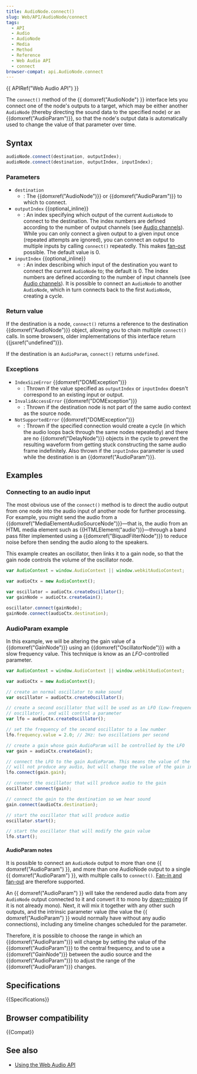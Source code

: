 ```yaml
---
title: AudioNode.connect()
slug: Web/API/AudioNode/connect
tags:
  - API
  - Audio
  - AudioNode
  - Media
  - Method
  - Reference
  - Web Audio API
  - connect
browser-compat: api.AudioNode.connect
---
```

{{ APIRef("Web Audio API") }}

The `connect()` method of the {{ domxref("AudioNode") }} interface lets
you connect one of the node's outputs to a target, which may be either another
`AudioNode` (thereby directing the sound data to the specified node) or an
{{domxref("AudioParam")}}, so that the node's output data is automatically used to
change the value of that parameter over time.

## Syntax

```js
audioNode.connect(destination, outputIndex);
audioNode.connect(destination, outputIndex, inputIndex);
```

### Parameters

- `destination`
  - : The {{domxref("AudioNode")}} or {{domxref("AudioParam")}} to which to connect.
- `outputIndex` {{optional_inline}}
  - : An index specifying which output of the current `AudioNode` to connect to
    the destination. The index numbers are defined according to the number of output
    channels (see [Audio channels](/en-US/docs/Web/API/Web_Audio_API/Basic_concepts_behind_Web_Audio_API#audio_channels)).
    While you can only connect a given output to a given input once
    (repeated attempts are ignored), you can connect an output to multiple inputs by
    calling `connect()` repeatedly. This makes [fan-out](/en-US/docs/Web/API/Web_Audio_API/Basic_concepts_behind_Web_Audio_API#fan-in_and_fan-out)
    possible. The default value is 0.
- `inputIndex` {{optional_inline}}
  - : An index describing which input of the destination you want to connect the current
    `AudioNode` to; the default is 0. The index numbers are defined according
    to the number of input channels
    (see [Audio channels](/en-US/docs/Web/API/Web_Audio_API/Basic_concepts_behind_Web_Audio_API#audio_channels)). It is possible to connect an `AudioNode` to another
    `AudioNode`, which in turn connects back to the first
    `AudioNode`, creating a cycle.

### Return value

If the destination is a node, `connect()` returns a reference to the
destination {{domxref("AudioNode")}} object, allowing you to chain multiple
`connect()` calls. In some browsers, older implementations of this interface
return {{jsxref("undefined")}}.

If the destination is an `AudioParam`, `connect()` returns
`undefined`.

### Exceptions

- `IndexSizeError` {{domxref("DOMException")}}
  - : Thrown if the value specified as `outputIndex` or `inputIndex` doesn't correspond to an existing input or output.
- `InvalidAccessError` {{domxref("DOMException")}}
  - : Thrown if the destination node is not part of the same audio context as the source node.
- `NotSupportedError` {{domxref("DOMException")}}
  - : Thrown if the specified connection would create a cycle (in which the audio loops back through
    the same nodes repeatedly) and there are no {{domxref("DelayNode")}} objects in the cycle to
    prevent the resulting waveform from getting stuck constructing the same audio frame
    indefinitely. Also thrown if the `inputIndex` parameter is used while the destination is an {{domxref("AudioParam")}}.

## Examples

### Connecting to an audio input

The most obvious use of the `connect()` method is to direct the audio output
from one node into the audio input of another node for further processing. For example,
you might send the audio from a {{domxref("MediaElementAudioSourceNode")}}—that is, the
audio from an HTML media element such as {{HTMLElement("audio")}}—through a band pass
filter implemented using a {{domxref("BiquadFilterNode")}} to reduce noise before then
sending the audio along to the speakers.

This example creates an oscillator, then links it to a gain node, so that the gain node
controls the volume of the oscillator node.

```js
var AudioContext = window.AudioContext || window.webkitAudioContext;

var audioCtx = new AudioContext();

var oscillator = audioCtx.createOscillator();
var gainNode = audioCtx.createGain();

oscillator.connect(gainNode);
gainNode.connect(audioCtx.destination);
```

### AudioParam example

In this example, we will be altering the gain value of a {{domxref("GainNode")}} using
an {{domxref("OscillatorNode")}} with a slow frequency value. This technique is know as
an _LFO_-controlled parameter.

```js
var AudioContext = window.AudioContext || window.webkitAudioContext;

var audioCtx = new AudioContext();

// create an normal oscillator to make sound
var oscillator = audioCtx.createOscillator();

// create a second oscillator that will be used as an LFO (Low-frequency
// oscillator), and will control a parameter
var lfo = audioCtx.createOscillator();

// set the frequency of the second oscillator to a low number
lfo.frequency.value = 2.0; // 2Hz: two oscillations per second

// create a gain whose gain AudioParam will be controlled by the LFO
var gain = audioCtx.createGain();

// connect the LFO to the gain AudioParam. This means the value of the LFO
// will not produce any audio, but will change the value of the gain instead
lfo.connect(gain.gain);

// connect the oscillator that will produce audio to the gain
oscillator.connect(gain);

// connect the gain to the destination so we hear sound
gain.connect(audioCtx.destination);

// start the oscillator that will produce audio
oscillator.start();

// start the oscillator that will modify the gain value
lfo.start();
```

#### AudioParam notes

It is possible to connect an `AudioNode` output to more than one {{
  domxref("AudioParam") }}, and more than one AudioNode output to a single {{
  domxref("AudioParam") }}, with multiple calls to `connect()`. [Fan-in
and fan-out](/en-US/docs/Web/API/Web_Audio_API/Basic_concepts_behind_Web_Audio_API#fan-in_and_fan-out) are therefore supported.

An {{ domxref("AudioParam") }} will take the rendered audio data from any
`AudioNode` output connected to it and convert it to mono by [down-mixing](/en-US/docs/Web/API/Web_Audio_API/Basic_concepts_behind_Web_Audio_API#up-mixing_and_down-mixing)
(if it is not already mono). Next, it will mix it together with any other such outputs,
and the intrinsic parameter value (the value the {{ domxref("AudioParam") }} would
normally have without any audio connections), including any timeline changes scheduled
for the parameter.

Therefore, it is possible to choose the range in which an {{domxref("AudioParam")}}
will change by setting the value of the {{domxref("AudioParam")}} to the central
frequency, and to use a {{domxref("GainNode")}} between the audio source and the
{{domxref("AudioParam")}} to adjust the range of the {{domxref("AudioParam")}} changes.

## Specifications

{{Specifications}}

## Browser compatibility

{{Compat}}

## See also

- [Using the Web Audio
  API](/en-US/docs/Web/API/Web_Audio_API/Using_Web_Audio_API)

